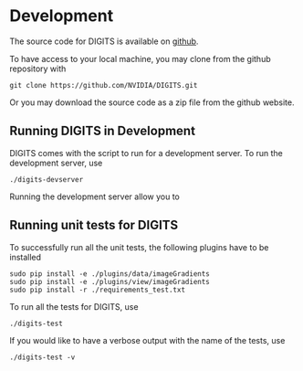 # Development

The source code for DIGITS is available on [github](https://github.com/NVIDIA/DIGITS).

To have access to your local machine, you may clone from the github repository with
```
git clone https://github.com/NVIDIA/DIGITS.git
```
Or you may download the source code as a zip file from the github website.

## Running DIGITS in Development

DIGITS comes with the script to run for a development server.
To run the development server, use
```
./digits-devserver
```

Running the development server allow you to <TBD>

## Running unit tests for DIGITS

To successfully run all the unit tests, the following plugins have to be installed
```
sudo pip install -e ./plugins/data/imageGradients
sudo pip install -e ./plugins/view/imageGradients
sudo pip install -r ./requirements_test.txt
```

To run all the tests for DIGITS, use
```
./digits-test
```

If you would like to have a verbose output with the name of the tests, use
```
./digits-test -v
```